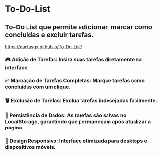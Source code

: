 # To-Do-List
## To-Do List que permite adicionar, marcar como concluídas e excluir tarefas.
https://dantasgx.github.io/To-Do-List/
### 🎮 Adição de Tarefas: Insira suas tarefas diretamente na interface.
### ✅ Marcação de Tarefas Completas: Marque tarefas como concluídas com um clique.
### 🗑️ Exclusão de Tarefas: Exclua tarefas indesejadas facilmente.
### 💾 Persistência de Dados: As tarefas são salvas no LocalStorage, garantindo que permaneçam após atualizar a página.
### 🎨 Design Responsivo: Interface otimizada para desktops e dispositivos móveis.
